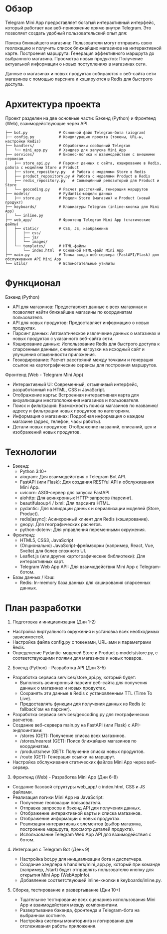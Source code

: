 # Обзор

Telegram Mini App предоставляет богатый интерактивный интерфейс, который работает как веб-приложение прямо внутри Telegram. Это позволяет создать удобный пользовательский опыт для:

Поиска ближайшего магазина: Пользователи могут отправить свою геолокацию и получить список ближайших магазинов на интерактивной карте.
Построения маршрута: Генерация эффективного маршрута до выбранного магазина.
Просмотра новых продуктов: Получение актуальной информации о новых поступлениях в магазинах сети.

Данные о магазинах и новых продуктах собираются с веб-сайта сети магазинов с помощью парсинга и кэшируются в Redis для быстрого доступа.
# Архитектура проекта

Проект разделен на две основные части: Бэкенд (Python) и Фронтенд (Web), взаимодействующие через API.
```text
├── bot.py              # Основной файл Telegram-бота (aiogram)
├── config.py           # Конфигурация проекта (токены, URL-ы, настройки Redis)
├── handlers/           # Обработчики сообщений Telegram
│   └── mini_app.py     # Хэндлер для запуска Mini App
├── services/           # Бизнес-логика и взаимодействие с внешними сервисам
│   ├── store_api.py    # Парсинг данных с сайта, кэширование в Redis, работа с моделями Store и Product
│   ├── store_repository.py   # Работа с моделями Store в Redis
│   ├── product_repository.py # Работа с моделями Product в Redis
│   ├── redis_repository.py   # Совмещённый репозиторий для Product и Store
│   └── geocoding.py    # Расчет расстояний, генерация маршрутов
├── models/             # Pydantic-модели данных
│   ├── store.py        # Модели Store (магазин) и Product (новый продукт)
├── keyboards/          # Клавиатуры Telegram (inline-кнопка для Mini App)
│   └── inline.py
├── web_app/            # Фронтенд Telegram Mini App (статические файлы)
│   ├── static/         # CSS, JS, изображения
│   │   ├── css/
│   │   ├── js/
│   │   └── images/
│   └── templates/      # HTML-файлы
│       └── index.html  # Основной HTML-файл Mini App
├── main.py             # Точка входа веб-сервера (FastAPI/Flask) для обслуживания API Mini App
└── utils/              # Вспомогательные утилиты
```

# Функционал
Бэкенд (Python)

- API для магазинов: Предоставляет данные о всех магазинах и позволяет найти ближайшие магазины по координатам пользователя.
- API для новых продуктов: Предоставляет информацию о новых продуктах.
- Парсинг данных: Автоматическое извлечение данных о магазинах и новых продуктах с указанного веб-сайта сети.
- Кэширование данных: Использование Redis для быстрого доступа к спарсенным данным, снижения нагрузки на исходный сайт и улучшения отзывчивости приложения.
- Геокодирование: Расчет расстояний между точками и генерация ссылок на картографические сервисы для построения маршрутов.

Фронтенд (Web - Telegram Mini App)

- Интерактивный UI: Современный, отзывчивый интерфейс, разработанный на HTML, CSS и JavaScript.
- Отображение карты: Встроенная интерактивная карта для визуализации местоположения магазинов и пользователя.
- Поиск и фильтрация: Возможность поиска магазинов по названию/адресу и фильтрации новых продуктов по категориям.
- Информация о магазинах: Подробная информация о каждом магазине (адрес, телефон, часы работы).
- Детали новых продуктов: Отображение названий, описаний, цен и изображений новых продуктов.

# Технологии

- Бэкенд:
    - Python 3.10+
    - aiogram: Для взаимодействия с Telegram Bot API.
    - FastAPI (или Flask): Для создания RESTful API и обслуживания Mini App.
    - uvicorn: ASGI-сервер для запуска FastAPI.
    - aiohttp: Для асинхронных HTTP-запросов (парсинг).
    - beautifulsoup4 / lxml: Для парсинга HTML.
    - pydantic: Для валидации данных и сериализации моделей (Store, Product).
    - redis[async]: Асинхронный клиент для Redis (кэширование).
    - geopy: Для географических расчетов.
    - python-dotenv: Для управления переменными окружения.
- Фронтенд:
    - HTML5, CSS3, JavaScript
    - (Опционально) JavaScript-фреймворки (например, React, Vue, Svelte) для более сложного UI.
    - Leaflet.js (или другие картографические библиотеки): Для интерактивных карт.
    - Telegram Web App API: Для взаимодействия Mini App с Telegram-ботом.
- Базы данных / Кэш:
    - Redis: In-memory база данных для кэширования спарсенных данных.

# План разработки
1. Подготовка и инициализация (Дни 1-2)

- Настройка виртуального окружения и установка всех необходимых зависимостей.
- Настройка файла config.py с токенами, URL-ами и параметрами Redis.
-  Определение Pydantic-моделей Store и Product в models/store.py, с соответствующими полями для магазинов и новых товаров.

2. Бэкенд (Python) - Разработка API (Дни 3-5)

- Разработка сервиса services/store_api.py, который будет:
    - Выполнять асинхронный парсинг веб-сайта для получения данных о магазинах и новых продуктах.
    - Сохранять эти данные в Redis с установленным TTL (Time To Live).
    - Предоставлять функции для получения данных из Redis (с fallback'ом на парсинг).
- Разработка сервиса services/geocoding.py для географических расчетов.
- Создание веб-сервера main.py на FastAPI (или Flask) с API-эндпоинтами:
    - /stores (GET): Получение списка всех магазинов.
    - /stores/nearest (GET): Поиск ближайших магазинов по координатам.
    - /products/new (GET): Получение списка новых продуктов.
    - /route (GET): Генерация ссылки на маршрут.
- Настройка обслуживания статических файлов Mini App через веб-сервер.

3. Фронтенд (Web) - Разработка Mini App (Дни 6-8)

- Создание базовой структуры web_app/ с index.html, CSS и JS файлами.
- Реализация логики Mini App на JavaScript:
    - Получение геолокации пользователя.
    - Отправка запросов к бэкенд API для получения данных.
    - Отображение интерактивной карты и списка магазинов.
    - Отображение информации о новых продуктах.
    - Реализация интерактивных элементов (выбор магазина, построение маршрута, просмотр деталей продукта).
    - Использование Telegram Web App API для взаимодействия с ботом.

4. Интеграция с Telegram Bot (День 9)

    - Настройка bot.py для инициализации бота и диспетчера.
    - Создание хэндлера в handlers/mini_app.py, который при команде (например, /start) будет отправлять пользователю кнопку для открытия Mini App (WebAppInfo).
    - Добавление соответствующей inline-кнопки в keyboards/inline.py.

5. Сборка, тестирование и развертывание (Дни 10+)

    - Тщательное тестирование всех сценариев использования Mini App и взаимодействия между компонентами.
    - Развертывание бэкенда, фронтенда и Telegram-бота на выбранном хостинге.
    - Настройка системы мониторинга и логирования для отслеживания работы приложения.
